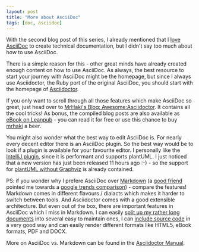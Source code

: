 ```yaml
---
layout: post
title: "More about AsciiDoc"
tags: [doc, asciidoc]
---
```


With the second blog post of this series, I already mentioned that I [love AsciiDoc](https://rdmueller.github.io/why_asciidoc/) to create technical documentation, but I didn't say too much about how to use AsciiDoc.

There is a simple reason for this - other great minds have already created enough content on how to use AsciiDoc. As always, the best resource to start your journey with AsciiDoc might be the homepage, but since I always use Asciidoctor, the Ruby port of the original AsciiDoc, you should start with the homepage of [Asciidoctor](http://asciidoctor.org/).

If you only want to scroll through all those features which make AsciiDoc so great, just head over to [MrHaki's Blog: Awesome:Asciidoctor](http://mrhaki.blogspot.de/search/label/Awesome%3AAsciidoctor). It contains all the cool tricks! As bonus, the compiled blog posts are also available as [eBook on Leanpub](https://leanpub.com/awesomeasciidoctornotebook/) - you can read it for free or use this chance to buy [mrhaki](https://twitter.com/mrhaki) a beer.

You might also wonder what the best way to edit AsciiDoc is. For nearly every decent editor there is an AsciiDoc plugin. So the best way would be to look if a plugin is available for your favourite editor. I personally like the [IntelliJ plugin](https://github.com/asciidoctor/asciidoctor-intellij-plugin/releases), since it is performant and supports plantUML. I just noticed that a new version has just been released 11 hours ago :-) - so the support for [plantUML without Graphviz](https://rdmueller.github.io/plantuml-without-graphviz/) is already contained.

PS: if you wonder why I prefere AsciiDoc over [Markdown](https://daringfireball.net/projects/markdown/) (a [good friend](http://leadtechie.com/) pointed me towards a [google trends comparison](https://www.google.com/trends/explore?date=all&q=markdown,asciidoc)) - compare the features! Markdown comes in different flavours / dialacts which makes it harder to switch between tools. And Asciidoctor comes with a good extensible architecture. But even out of the box, there are important features in AsciiDoc which I miss in Markdown. I can easily [split up my rather long documents](http://asciidoctor.org/docs/asciidoc-syntax-quick-reference/#include-files) into several easy to maintain ones, I can [include source code](http://mrhaki.blogspot.de/2014/04/awesome-asciidoc-include-partial-parts.html) in a very good way and can easily render different formats like HTML5, eBook formats, PDF and DOCX.

More on AsciiDoc vs. Markdown can be found in the [Asciidoctor Manual](http://asciidoctor.org/docs/user-manual/#compared-to-markdown).
